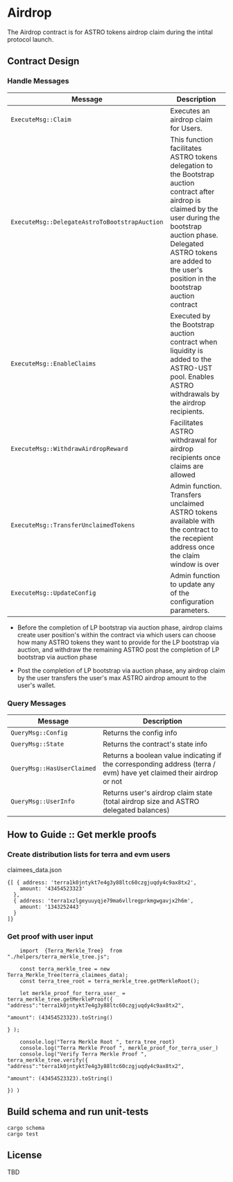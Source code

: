 # Airdrop

The Airdrop contract is for ASTRO tokens airdrop claim during the intital protocol launch.

## Contract Design

### Handle Messages

| Message                                       | Description                                                                                                                                                                                                                                            |
| --------------------------------------------- | ------------------------------------------------------------------------------------------------------------------------------------------------------------------------------------------------------------------------------------------------------ |
| `ExecuteMsg::Claim`                           | Executes an airdrop claim for Users.                                                                                                                                                                                                                   |
| `ExecuteMsg::DelegateAstroToBootstrapAuction` | This function facilitates ASTRO tokens delegation to the Bootstrap auction contract after airdrop is claimed by the user during the bootstrap auction phase. Delegated ASTRO tokens are added to the user's position in the bootstrap auction contract |
| `ExecuteMsg::EnableClaims`                    | Executed by the Bootstrap auction contract when liquidity is added to the ASTRO-UST pool. Enables ASTRO withdrawals by the airdrop recipients.                                                                                                         |
| `ExecuteMsg::WithdrawAirdropReward`           | Facilitates ASTRO withdrawal for airdrop recipients once claims are allowed                                                                                                                                                                            |
| `ExecuteMsg::TransferUnclaimedTokens`         | Admin function. Transfers unclaimed ASTRO tokens available with the contract to the recepient address once the claim window is over                                                                                                                    |
| `ExecuteMsg::UpdateConfig`                    | Admin function to update any of the configuration parameters.                                                                                                                                                                                          |

- Before the completion of LP bootstrap via auction phase, airdrop claims create user position's within the contract via which users can choose how many ASTRO tokens they want to provide for the LP bootstrap via auction, and withdraw the remaining ASTRO post the completion of LP bootstrap via auction phase

- Post the completion of LP bootstrap via auction phase, any airdrop claim by the user transfers the user's max ASTRO airdrop amount to the user's wallet.

### Query Messages

| Message                    | Description                                                                                                         |
| -------------------------- | ------------------------------------------------------------------------------------------------------------------- |
| `QueryMsg::Config`         | Returns the config info                                                                                             |
| `QueryMsg::State`          | Returns the contract's state info                                                                                   |
| `QueryMsg::HasUserClaimed` | Returns a boolean value indicating if the corresponding address (terra / evm) have yet claimed their airdrop or not |
| `QueryMsg::UserInfo`       | Returns user's airdrop claim state (total airdrop size and ASTRO delegated balances)                                |

## How to Guide :: Get merkle proofs

### Create distribution lists for terra and evm users

claimees_data.json

```
{[ { address: 'terra1k0jntykt7e4g3y88ltc60czgjuqdy4c9ax8tx2',
    amount: '43454523323'
  },
  { address: 'terra1xzlgeyuuyqje79ma6vllregprkmgwgavjx2h6m',
    amount: '1343252443'
  }
]}
```

### Get proof with user input

```
    import  {Terra_Merkle_Tree}  from "./helpers/terra_merkle_tree.js";

    const terra_merkle_tree = new Terra_Merkle_Tree(terra_claimees_data);
    const terra_tree_root = terra_merkle_tree.getMerkleRoot();

    let merkle_proof_for_terra_user_ = terra_merkle_tree.getMerkleProof({  "address":"terra1k0jntykt7e4g3y88ltc60czgjuqdy4c9ax8tx2",
                                                                            "amount": (43454523323).toString()
                                                                        } );

    console.log("Terra Merkle Root ", terra_tree_root)
    console.log("Terra Merkle Proof ", merkle_proof_for_terra_user_)
    console.log("Verify Terra Merkle Proof ", terra_merkle_tree.verify({  "address":"terra1k0jntykt7e4g3y88ltc60czgjuqdy4c9ax8tx2",
                                                                            "amount": (43454523323).toString()
                                                                        }) )

```

## Build schema and run unit-tests

```
cargo schema
cargo test
```

## License

TBD
